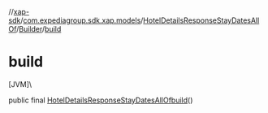//[xap-sdk](../../../../index.md)/[com.expediagroup.sdk.xap.models](../../index.md)/[HotelDetailsResponseStayDatesAllOf](../index.md)/[Builder](index.md)/[build](build.md)

# build

[JVM]\

public final [HotelDetailsResponseStayDatesAllOf](../index.md)[build](build.md)()
